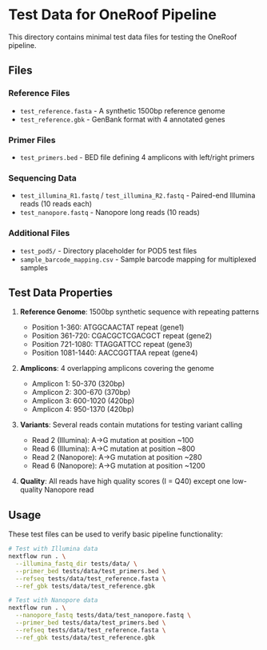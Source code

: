 # Test Data for OneRoof Pipeline

This directory contains minimal test data files for testing the OneRoof pipeline.

## Files

### Reference Files
- `test_reference.fasta` - A synthetic 1500bp reference genome
- `test_reference.gbk` - GenBank format with 4 annotated genes

### Primer Files
- `test_primers.bed` - BED file defining 4 amplicons with left/right primers

### Sequencing Data
- `test_illumina_R1.fastq` / `test_illumina_R2.fastq` - Paired-end Illumina reads (10 reads each)
- `test_nanopore.fastq` - Nanopore long reads (10 reads)

### Additional Files
- `test_pod5/` - Directory placeholder for POD5 test files
- `sample_barcode_mapping.csv` - Sample barcode mapping for multiplexed samples

## Test Data Properties

1. **Reference Genome**: 1500bp synthetic sequence with repeating patterns
   - Position 1-360: ATGGCAACTAT repeat (gene1)
   - Position 361-720: CGACGCTCGACGCT repeat (gene2)
   - Position 721-1080: TTAGGATTCC repeat (gene3)
   - Position 1081-1440: AACCGGTTAA repeat (gene4)

2. **Amplicons**: 4 overlapping amplicons covering the genome
   - Amplicon 1: 50-370 (320bp)
   - Amplicon 2: 300-670 (370bp)
   - Amplicon 3: 600-1020 (420bp)
   - Amplicon 4: 950-1370 (420bp)

3. **Variants**: Several reads contain mutations for testing variant calling
   - Read 2 (Illumina): A->G mutation at position ~100
   - Read 6 (Illumina): A->C mutation at position ~800
   - Read 2 (Nanopore): A->G mutation at position ~280
   - Read 6 (Nanopore): A->G mutation at position ~1200

4. **Quality**: All reads have high quality scores (I = Q40) except one low-quality Nanopore read

## Usage

These test files can be used to verify basic pipeline functionality:

```bash
# Test with Illumina data
nextflow run . \
  --illumina_fastq_dir tests/data/ \
  --primer_bed tests/data/test_primers.bed \
  --refseq tests/data/test_reference.fasta \
  --ref_gbk tests/data/test_reference.gbk

# Test with Nanopore data
nextflow run . \
  --nanopore_fastq tests/data/test_nanopore.fastq \
  --primer_bed tests/data/test_primers.bed \
  --refseq tests/data/test_reference.fasta \
  --ref_gbk tests/data/test_reference.gbk
```
